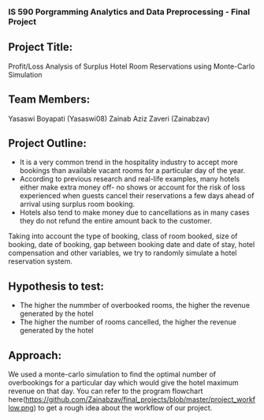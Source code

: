### IS 590 Porgramming Analytics and Data Preprocessing - Final Project

## Project Title:
Profit/Loss Analysis of Surplus Hotel Room Reservations using Monte-Carlo Simulation

## Team Members:
Yasaswi Boyapati (Yasaswi08)
Zainab Aziz Zaveri (Zainabzav)

## Project Outline: 
- It is a very common trend in the hospitality industry to accept more bookings than available vacant rooms for a particular day of the year. 
- According to previous research and real-life examples, many hotels either make extra money off- no shows or account for the risk of loss experienced when guests cancel their reservations a few days ahead of arrival using surplus room booking. 
- Hotels also tend to make money due to cancellations as in many cases they do not refund the entire amount back to the customer.

Taking into account the type of booking, class of room booked, size of booking, date of booking, gap between booking date and date of stay, hotel compensation and other variables, we try to randomly simulate a hotel reservation system.

## Hypothesis to test:
- The higher the nummber of overbooked rooms, the higher the revenue generated by the hotel
- The higher the number of rooms cancelled, the higher the revenue generated by the hotel 

## Approach:
We used a monte-carlo simulation to find the optimal number of overbookings for a particular day which would give the hotel maximum revenue on that day. You can refer to the program flowchart here(https://github.com/Zainabzav/final_projects/blob/master/project_workflow.png) to get a rough idea about the workflow of our project.
